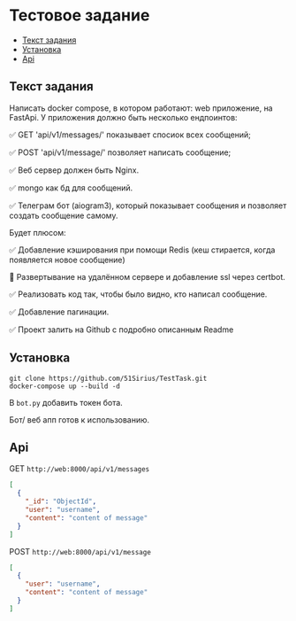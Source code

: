 # Тестовое задание

* [Текст задания](#tt)
* [Установка](#install)
* [Api](#api)

<a name="tt"></a>

## Текст задания

Написать docker compose, в котором работают:
web приложение, на FastApi. У приложения должно быть несколько ендпоинтов:

:white_check_mark: GET 'api/v1/messages/' показывает спосиок всех сообщений;

:white_check_mark: POST 'api/v1/message/' позволяет написать сообщение;

:white_check_mark: Веб сервер должен быть Nginx.

:white_check_mark: mongo как бд для сообщений.

:white_check_mark: Телеграм бот (aiogram3), который показывает сообщения и позволяет создать сообщение самому.

Будет плюсом:

:white_check_mark: Добавление кэширования при помощи Redis (кеш стирается, когда появляется новое сообщение)

:black_square_button: Развертывание на удалённом сервере и добавление ssl через certbot.

:white_check_mark: Реализовать код так, чтобы было видно, кто написал сообщение.

:white_check_mark: Добавление пагинации.

:white_check_mark: Проект залить на Github с подробно описанным Readme

<a name="install"></a>

## Установка

```
git clone https://github.com/51Sirius/TestTask.git
docker-compose up --build -d
```

В `bot.py` добавить токен бота.

Бот/ веб апп готов к использованию.

<a name="api"></a>

## Api

GET `http://web:8000/api/v1/messages`

```json
[
  {
    "_id": "ObjectId",
    "user": "username",
    "content": "content of message"
  }
]
```

POST `http://web:8000/api/v1/message`

```json
[
  {
    "user": "username",
    "content": "content of message"
  }
]
```


